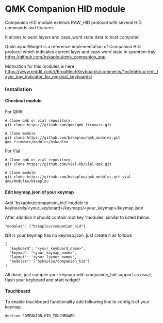 # QMK Companion HID module

Companion HID module extends RAW_HID protocol with several HID commands and features.

It allows to send layers and caps_word state data to host computer.

QmkLayoutWidget is a reference implementation of Companion HID protocol which indicates current layer and caps word state in sysmtem tray.
https://github.com/bskaplou/qmk_companion_app

Motivation for this modules is here https://www.reddit.com/r/ErgoMechKeyboards/comments/1nofeb6/current_layer_tray_indicator_for_qmkvial_keyboards/

### Installation

#### Checkout module
For QMK
```
# Clone qmk or vial repository.
git clone https://github.com/qmk/qmk_firmware.git

# Clone module
git clone https://github.com/bskaplou/qmk_modules.git qmk_firmware/modules/bskaplou
```

For Vial
```
# Clone qmk or vial repository.
git clone https://github.com/vial-kb/vial-qmk.git

# Clone module
git clone https://github.com/bskaplou/qmk_modules.git vial-qmk/modules/bskaplou
```

#### Edit keymap.json of your keymap

Add 'bskaplou/companion_hid' module to keyboards/<your_keyboard>/keymaps/<your_keymap>/keymap.json

After addition it should contain root key 'modules' similar to listed below.

```
"modules": ["bskaplou/companion_hid"]
```

NB is your keymap has no keymap.json, just create it as follows

```
{
  "keyboard": "<your_keyboard_name>",
  "keymap": "<your_keymap_name>",
  "layout": "<your_layout_name>",
  "modules": ["bskaplou/companion_hid"]
}
```

All done, just compile your keymap with companion_hid support as usual, flash your keyboard and start widget!


#### Touchboard

To enable touchboard functionality add following line to config.h of your keymap.

```
#define COMPANION_HID_TOUCHBOARD
```
